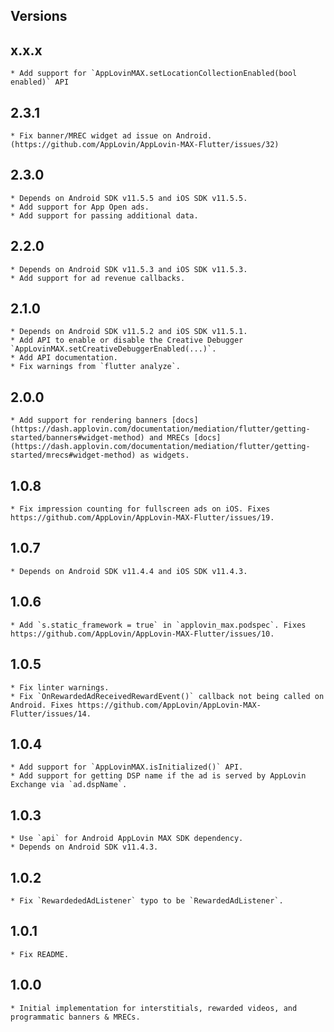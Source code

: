 ## Versions

## x.x.x
    * Add support for `AppLovinMAX.setLocationCollectionEnabled(bool enabled)` API
## 2.3.1
    * Fix banner/MREC widget ad issue on Android. (https://github.com/AppLovin/AppLovin-MAX-Flutter/issues/32)
## 2.3.0
    * Depends on Android SDK v11.5.5 and iOS SDK v11.5.5.
    * Add support for App Open ads.
    * Add support for passing additional data.
## 2.2.0
    * Depends on Android SDK v11.5.3 and iOS SDK v11.5.3.
    * Add support for ad revenue callbacks.
## 2.1.0
    * Depends on Android SDK v11.5.2 and iOS SDK v11.5.1.
    * Add API to enable or disable the Creative Debugger `AppLovinMAX.setCreativeDebuggerEnabled(...)`.
    * Add API documentation.
    * Fix warnings from `flutter analyze`.
## 2.0.0
    * Add support for rendering banners [docs](https://dash.applovin.com/documentation/mediation/flutter/getting-started/banners#widget-method) and MRECs [docs](https://dash.applovin.com/documentation/mediation/flutter/getting-started/mrecs#widget-method) as widgets.
## 1.0.8
    * Fix impression counting for fullscreen ads on iOS. Fixes https://github.com/AppLovin/AppLovin-MAX-Flutter/issues/19.
## 1.0.7
    * Depends on Android SDK v11.4.4 and iOS SDK v11.4.3.
## 1.0.6
    * Add `s.static_framework = true` in `applovin_max.podspec`. Fixes https://github.com/AppLovin/AppLovin-MAX-Flutter/issues/10.
## 1.0.5
    * Fix linter warnings.
    * Fix `OnRewardedAdReceivedRewardEvent()` callback not being called on Android. Fixes https://github.com/AppLovin/AppLovin-MAX-Flutter/issues/14.
## 1.0.4
    * Add support for `AppLovinMAX.isInitialized()` API.
    * Add support for getting DSP name if the ad is served by AppLovin Exchange via `ad.dspName`.
## 1.0.3
    * Use `api` for Android AppLovin MAX SDK dependency.
    * Depends on Android SDK v11.4.3. 
## 1.0.2
    * Fix `RewardededAdListener` typo to be `RewardedAdListener`.
## 1.0.1
    * Fix README.
## 1.0.0
    * Initial implementation for interstitials, rewarded videos, and programmatic banners & MRECs.
